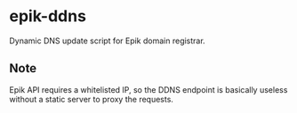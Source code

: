 # epik-ddns
Dynamic DNS update script for Epik domain registrar.

## Note
Epik API requires a whitelisted IP, so the DDNS endpoint is basically useless without a static server to proxy the requests.
